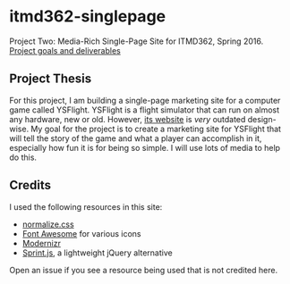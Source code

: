 # itmd362-singlepage

Project Two: Media-Rich Single-Page Site for ITMD362, Spring 2016. [Project goals and deliverables](http://courses.karlstolley.com/hci/#project-one)

## Project Thesis

For this project, I am building a single-page marketing site for a computer game called YSFlight. YSFlight is a flight
simulator that can run on almost any hardware, new or old. However, [its website](http://ysflight.in.coocan.jp/ysflight/ysflight/e.html) is *very* outdated design-wise.
My goal for the project is to create a marketing site for YSFlight that will tell the story of the game and what
a player can accomplish in it, especially how fun it is for being so simple. I will use lots of media to help do this.

## Credits

I used the following resources in this site:

- [normalize.css](https://necolas.github.io/normalize.css/)
- [Font Awesome](https://fortawesome.github.io/Font-Awesome/) for various icons
- [Modernizr](https://modernizr.com/)
- [Sprint.js](https://github.com/bendc/sprint), a lightweight jQuery alternative

Open an issue if you see a resource being used that is not credited here.
